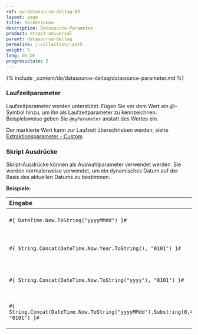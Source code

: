 ```yaml
---
ref: xu-datasource-deltaq-04
layout: page
title: Selektionen
description: Datasource-Parameter
product: xtract-universal
parent: datasource-deltaq
permalink: /:collection/:path
weight: 5
lang: de_DE
progressstate: 5
---
```

{% include _content/de/datasource-deltaq/datasource-parameter.md %}

### Laufzeitparameter

Laufzeitparameter werden unterstützt. 
Fügen Sie vor dem Wert ein *@*-Symbol hinzu, um ihn als Laufzeitparameter zu kennzeichnen. Beispielsweise geben Sie `@myParameter` anstatt des Wertes ein.

Der markierte Wert kann zur Laufzeit überschrieben werden, siehe [Extraktionsparameter - Custom](../extraktionen-ausfuehren-und-einplanen/extraktionsparameter#custom)


### Skript Ausdrücke

Skript-Ausdrücke können als Auswahlparameter verwendet werden. 
Sie werden normalerweise verwendet, um ein dynamisches Datum auf der Basis des aktuellen Datums zu bestimmen. 

**Beispiele:**

|   Eingabe                         | Ausgabe                                                                         | Beschreibung              |
|:--------------------------------------|:------------------------------------------------------------------------------|:--------------------|
|```#{ DateTime.Now.ToString("yyyyMMdd") }#```                                       | yyyyMMdd | Aktuelles Datum im SAP-Format          |
|```#{ String.Concat(DateTime.Now.Year.ToString(), "0101") }#```                     | yyyy0101 | Aktuelles Datum verkettet mit "0101"           |
|```#{ String.Concat(DateTime.Now.ToString("yyyy"), "0101") }#```                    | yyyy0101 | Aktuelles Datum verkettet mit "0101"            |
|```#{ String.Concat(DateTime.Now.ToString("yyyyMMdd").Substring(0,4), "0101") }#``` | yyyy0101 | Aktuelles Datum verkettet mit "0101""           |

